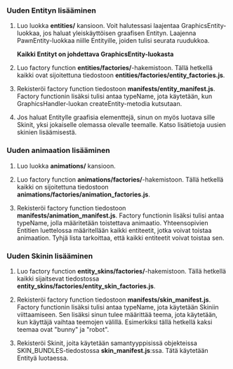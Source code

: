 ### Uuden Entityn lisääminen

1. Luo luokka **entities/** kansioon.
Voit halutessasi laajentaa GraphicsEntity-luokkaa, jos haluat yleiskäyttöisen graafisen Entityn.
Laajenna PawnEntity-luokkaa niille Entityille, joiden tulisi seurata ruudukkoa.

    **Kaikki Entityt on johdettava GraphicsEntity-luokasta**

2. Luo factory function **entities/factories/**-hakemistoon. Tällä hetkellä kaikki ovat sijoitettuna tiedostoon **entities/factories/entity_factories.js**.

3. Rekisteröi factory function tiedostoon **manifests/entity_manifest.js**. Factory functionin lisäksi tulisi antaa typeName, jota käytetään, kun GraphicsHandler-luokan createEntity-metodia kutsutaan.

4. Jos haluat Entitylle graafisia elementtejä, sinun on myös luotava sille Skinit, yksi jokaiselle olemassa olevalle teemalle. Katso lisätietoja uusien skinien lisäämisestä.

### Uuden animaation lisääminen

1. Luo luokka **animations/** kansioon.

2. Luo factory function **animations/factories/**-hakemistoon. Tällä hetkellä kaikki on sijoitettuna tiedostoon **animations/factories/animation_factories.js**.

3. Rekisteröi factory function tiedostoon **manifests/animation_manifest.js**. Factory functionin lisäksi tulisi antaa typeName, jolla määritetään toistettava animaatio. Yhteensopivien Entitien luettelossa määritellään kaikki entiteetit, jotka voivat toistaa animaation. Tyhjä lista tarkoittaa, että kaikki entiteetit voivat toistaa sen.

### Uuden Skinin lisääminen

1. Luo factory function **entity_skins/factories/**-hakemistoon. Tällä hetkellä kaikki sijaitsevat tiedostossa **entity_skins/factories/entity_skin_factories.js**.

2. Rekisteröi factory function tiedostoon **manifests/skin_manifest.js**. Factory functionin lisäksi tulisi antaa typeName, jota käytetään Skiniin viittaamiseen. Sen lisäksi sinun tulee määrittää teema, jota käytetään, kun käyttäjä vaihtaa teemojen välillä. Esimerkiksi tällä hetkellä kaksi teemaa ovat "bunny" ja "robot".

3. Rekisteröi Skinit, joita käytetään samantyyppisissä objekteissa SKIN_BUNDLES-tiedostossa **skin_manifest.js**:ssa. Tätä käytetään Entityä luotaessa.
